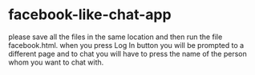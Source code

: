 # facebook-like-chat-app
please save all the files in the same location and then run the file facebook.html.
when you press Log In button you will be prompted to a different page and to chat you will have to press the name of the person whom you want to chat with.

